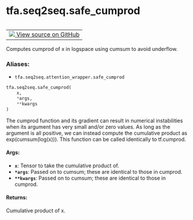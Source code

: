 <div itemscope itemtype="http://developers.google.com/ReferenceObject">
<meta itemprop="name" content="tfa.seq2seq.safe_cumprod" />
<meta itemprop="path" content="Stable" />
</div>

# tfa.seq2seq.safe_cumprod


<table class="tfo-notebook-buttons tfo-api" align="left">

<td>
  <a target="_blank" href="https://github.com/tensorflow/addons/tree/r0.5/tensorflow_addons/seq2seq/attention_wrapper.py#L801-L822">
    <img src="https://www.tensorflow.org/images/GitHub-Mark-32px.png" />
    View source on GitHub
  </a>
</td></table>



Computes cumprod of x in logspace using cumsum to avoid underflow.

### Aliases:

* `tfa.seq2seq.attention_wrapper.safe_cumprod`


``` python
tfa.seq2seq.safe_cumprod(
    x,
    *args,
    **kwargs
)
```



<!-- Placeholder for "Used in" -->

The cumprod function and its gradient can result in numerical instabilities
when its argument has very small and/or zero values.  As long as the
argument is all positive, we can instead compute the cumulative product as
exp(cumsum(log(x))).  This function can be called identically to
tf.cumprod.

#### Args:


* <b>`x`</b>: Tensor to take the cumulative product of.
* <b>`*args`</b>: Passed on to cumsum; these are identical to those in cumprod.
* <b>`**kwargs`</b>: Passed on to cumsum; these are identical to those in cumprod.

#### Returns:

Cumulative product of x.
